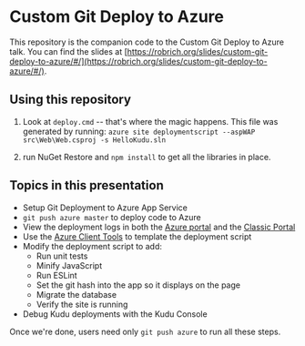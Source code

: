Custom Git Deploy to Azure
==========================

This repository is the companion code to the Custom Git Deploy to Azure talk.  You can find the slides at [https://robrich.org/slides/custom-git-deploy-to-azure/#/](https://robrich.org/slides/custom-git-deploy-to-azure/#/).

Using this repository
---------------------

1. Look at `deploy.cmd` -- that's where the magic happens.  This file was generated by running: `azure site deploymentscript --aspWAP src\Web\Web.csproj -s HelloKudu.sln`

2. run NuGet Restore and `npm install` to get all the libraries in place.


Topics in this presentation
---------------------------

- Setup Git Deployment to Azure App Service
- `git push azure master` to deploy code to Azure
- View the deployment logs in both the [Azure portal](https://portal.azure.com/) and the [Classic Portal](https://manage.windowsazure.com/)
- Use the [Azure Client Tools](https://npmjs.org/azure-cli) to template the deployment script
- Modify the deployment script to add:
  - Run unit tests
  - Minify JavaScript
  - Run ESLint
  - Set the git hash into the app so it displays on the page
  - Migrate the database
  - Verify the site is running
- Debug Kudu deployments with the Kudu Console

Once we're done, users need only `git push azure` to run all these steps.
